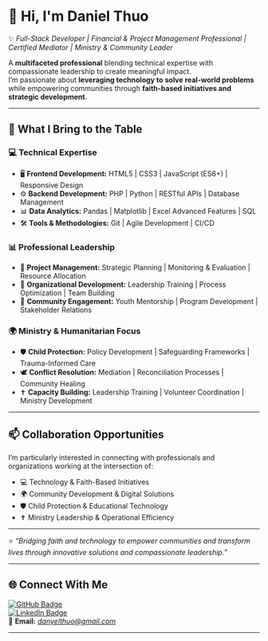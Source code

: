 # 👋 Hi, I'm **Daniel Thuo**

✨ *Full-Stack Developer | Financial & Project Management Professional | Certified Mediator | Ministry & Community Leader*  

A **multifaceted professional** blending technical expertise with compassionate leadership to create meaningful impact.  
I’m passionate about **leveraging technology to solve real-world problems** while empowering communities through **faith-based initiatives and strategic development**.  

---

## 🚀 What I Bring to the Table  

### 💻 Technical Expertise  
- 🖥️ **Frontend Development:** HTML5 | CSS3 | JavaScript (ES6+) | Responsive Design  
- ⚙️ **Backend Development:** PHP | Python | RESTful APIs | Database Management  
- 📊 **Data Analytics:** Pandas | Matplotlib | Excel Advanced Features | SQL  
- 🛠️ **Tools & Methodologies:** Git | Agile Development | CI/CD  

### 📊 Professional Leadership  
- 📌 **Project Management:** Strategic Planning | Monitoring & Evaluation | Resource Allocation  
- 🏢 **Organizational Development:** Leadership Training | Process Optimization | Team Building  
- 🤝 **Community Engagement:** Youth Mentorship | Program Development | Stakeholder Relations  

### 🌍 Ministry & Humanitarian Focus  
- 🛡️ **Child Protection:** Policy Development | Safeguarding Frameworks | Trauma-Informed Care  
- 🕊️ **Conflict Resolution:** Mediation | Reconciliation Processes | Community Healing  
- ✝️ **Capacity Building:** Leadership Training | Volunteer Coordination | Ministry Development  

---

## 📫 Collaboration Opportunities  

I’m particularly interested in connecting with professionals and organizations working at the intersection of:  
- 💻 Technology & Faith-Based Initiatives  
- 🌍 Community Development & Digital Solutions  
- 🛡️ Child Protection & Educational Technology  
- ✝️ Ministry Leadership & Operational Efficiency  

---

⭐️ *“Bridging faith and technology to empower communities and transform lives through innovative solutions and compassionate leadership.”*  

---

## 🌐 Connect With Me  

[![GitHub Badge](https://img.shields.io/badge/-danielkthuo-black?style=flat-square&logo=GitHub&logoColor=white&link=https://github.com/danielkthuo)](https://github.com/danielkthuo)  
[![LinkedIn Badge](https://img.shields.io/badge/-LinkedIn-blue?style=flat-square&logo=Linkedin&logoColor=white&link=https://linkedin.com/in/your-link)](https://linkedin.com/in/your-link)  
📧 **Email:** *danyelthuo@gmail.com*  

---

